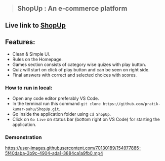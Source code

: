 > ## ShopUp : An e-commerce platform

## Live link to [ShopUp](https://shop-up.netlify.app/)

## Features:

- Clean & Simple UI.
- Rules on the Homepage.
- Games section consists of category wise quizes with play button.
- Quiz will start on click of play button and can be seen on right side.
- Final answers with correct and selected choices with scores.

### How to run in local:

- Open any code editor preferably VS Code.
- In the terminal run this command `git clone https://github.com/pratik-kumar-sahu/ShopUp.git`.
- Go inside the application folder using `cd ShopUp`.
- Click on `Go Live` on status bar (bottom right on VS Code) for starting the application.

### Demonstration

https://user-images.githubusercontent.com/70130189/154977885-5f40daba-3b9c-4904-ada1-3884ca1a9fb0.mp4
